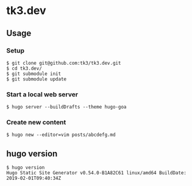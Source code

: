 # tk3.dev

## Usage

### Setup

```
$ git clone git@github.com:tk3/tk3.dev.git
$ cd tk3.dev/
$ git submodule init
$ git submodule update
```

### Start a local web server

```
$ hugo server --buildDrafts --theme hugo-goa
```

### Create new content

```
$ hugo new --editor=vim posts/abcdefg.md
```

## hugo version

```
$ hugo version
Hugo Static Site Generator v0.54.0-B1A82C61 linux/amd64 BuildDate: 2019-02-01T09:40:34Z
```

